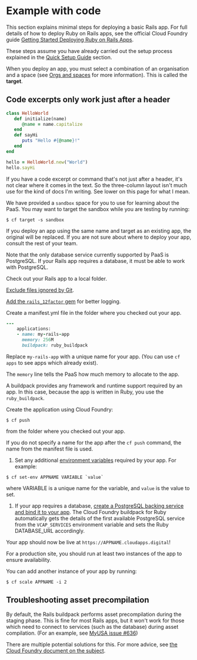 # Example with code


This section explains minimal steps for deploying a basic Rails app. For full details of how to deploy Ruby on Rails apps, see the official Cloud Foundry guide [Getting Started Deploying Ruby on Rails Apps](http://docs.cloudfoundry.org/buildpacks/ruby/gsg-ror.html). 


These steps assume you have already carried out the setup process explained in the [Quick Setup Guide](/getting_started/quick_setup_guide) section.

When you deploy an app, you must select a combination of an organisation and a space (see [Orgs and spaces](/deploying_apps/orgs_spaces_targets) for more information). This is called the **target**.

## Code excerpts only work just after a header

```ruby
class HelloWorld
   def initialize(name)
      @name = name.capitalize
   end
   def sayHi
      puts "Hello #{@name}!"
   end
end

hello = HelloWorld.new("World")
hello.sayHi
```

<aside class="note">If you have a code excerpt or command that's not just after a header, it's not clear where it comes in the text. So the three-column layout isn't much use for the kind of docs I'm writing. See lower on this page for what I mean.</aside>

We have provided a ``sandbox`` space for you to use for learning about the PaaS. You may want to target the sandbox while you are testing by running:

``$ cf target -s sandbox``

<aside class="warning">If you deploy an app using the same name and target as an existing app, the original will be replaced. If you are not sure about where to deploy your app, consult the rest of your team.</aside>

Note that the only database service currently supported by PaaS is PostgreSQL. If your Rails app requires a database, it must be able to work with PostgreSQL.

Check out your Rails app to a local folder.

[Exclude files ignored by Git](/deploying_apps/excluding_files/).

[Add the `rails_12factor` gem](https://github.com/heroku/rails_12factor#install) for better logging.

Create a manifest.yml file in the folder where you checked out your app.

```ruby
---
    applications:
    - name: my-rails-app
      memory: 256M
      buildpack: ruby_buildpack
```

Replace ``my-rails-app`` with a unique name for your app. (You can use ``cf apps`` to see apps which already exist).

The `memory` line tells the PaaS how much memory to allocate to the app.

A buildpack provides any framework and runtime support required by an app. In this case, because the app is written in Ruby, you use the ``ruby_buildpack``.

Create the application using Cloud Foundry:

```
$ cf push  
```

from the folder where you checked out your app.

If you do not specify a name for the app after the ``cf push`` command, the name from the manifest file is used.

1. Set any additional [environment variables](//deploying_apps/#setting-environment-variables/) required by your app. For example:

```
$ cf set-env APPNAME VARIABLE `value`
```

where VARIABLE is a unique name for the variable, and `value` is the value to set.

1. If your app requires a database, [create a PostgreSQL backing service and bind it to your app](/deploying_services/postgres/). 
    The Cloud Foundry buildpack for Ruby automatically gets the details of the first available PostgreSQL service from the ``VCAP_SERVICES`` environment variable and sets the Ruby DATABASE_URL accordingly.

Your app should now be live at `https://APPNAME.cloudapps.digital`!

For a production site, you should run at least two instances of the app to ensure availability.

You can add another instance of your app by running:

``$ cf scale APPNAME -i 2``

## Troubleshooting asset precompilation

By default, the Rails buildpack performs asset precompilation during the staging phase. This is fine for
most Rails apps, but it won't work for those which need to connect to services (such as the database)
during asset compilation. (For an example, see [MyUSA issue #636](https://github.com/18F/myusa/issues/636))

There are multiple potential solutions for this. For more advice, see
[the Cloud Foundry document on the subject](https://docs.cloudfoundry.org/buildpacks/ruby/ruby-tips.html#precompile).
